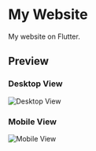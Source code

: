 # My Website

My website on Flutter.

## Preview

### Desktop View
![Desktop View](https://github.com/jayprakash02/jayprakash02.github.io/blob/main/home.jpeg?raw=true)
### Mobile View
![Mobile View](https://github.com/jayprakash02/jayprakash02.github.io/blob/main/mhome.jpeg?raw=true)
